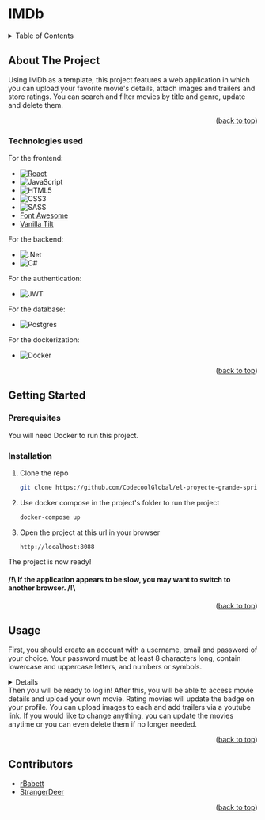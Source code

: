 # IMDb

<a name="readme-top"></a>

<details>
  <summary>Table of Contents</summary>
  <ol>
    <li>
      <a href="#about-the-project">About The Project</a>
      <ul>
        <li><a href="#technologies-used">Technologies used</a></li>
      </ul>
    </li>
    <li>
      <a href="#getting-started">Getting Started</a>
      <ul>
        <li><a href="#prerequisites">Prerequisites</a></li>
        <li><a href="#installation">Installation</a></li>
      </ul>
    </li>
    <li><a href="#usage">Usage</a></li>
    <li><a href="#contributors">Contributors</a></li>
  </ol>
</details>



<!-- ABOUT THE PROJECT -->
## About The Project

Using IMDb as a template, this project features a web application in which you can upload your favorite movie's details, attach images and trailers and store ratings. You can search and filter movies by title and genre, update and delete them.

<p align="right">(<a href="#readme-top">back to top</a>)</p>

### Technologies used

For the frontend:
* [![React][React.js]][React-url]
* ![JavaScript](https://img.shields.io/badge/javascript-%23323330.svg?style=for-the-badge&logo=javascript&logoColor=%23F7DF1E)
* ![HTML5](https://img.shields.io/badge/html5-%23E34F26.svg?style=for-the-badge&logo=html5&logoColor=white)
* ![CSS3](https://img.shields.io/badge/css3-%231572B6.svg?style=for-the-badge&logo=css3&logoColor=white)
* ![SASS](https://img.shields.io/badge/SASS-hotpink.svg?style=for-the-badge&logo=SASS&logoColor=white)
* [Font Awesome](https://fontawesome.com)
* [Vanilla Tilt](https://micku7zu.github.io/vanilla-tilt.js/)

For the backend:
* ![.Net](https://img.shields.io/badge/.NET-5C2D91?style=for-the-badge&logo=.net&logoColor=white)
* ![C#](https://img.shields.io/badge/c%23-%23239120.svg?style=for-the-badge&logo=c-sharp&logoColor=white)

For the authentication:
* ![JWT](https://img.shields.io/badge/JWT-black?style=for-the-badge&logo=JSON%20web%20tokens)

For the database: 
* ![Postgres](https://img.shields.io/badge/postgres-%23316192.svg?style=for-the-badge&logo=postgresql&logoColor=white)

For the dockerization:
* ![Docker](https://img.shields.io/badge/docker-%230db7ed.svg?style=for-the-badge&logo=docker&logoColor=white)

<p align="right">(<a href="#readme-top">back to top</a>)</p>


## Getting Started

### Prerequisites

You will need Docker to run this project. 

### Installation
1. Clone the repo
   ```sh
   git clone https://github.com/CodecoolGlobal/el-proyecte-grande-sprint-1-csharp-StrangerDeer.git
   ```
2. Use docker compose in the project's folder to run the project
   ```sh
   docker-compose up
   ```
3. Open the project at this url in your browser
   ```
   http://localhost:8088
   ```

The project is now ready!

#### /!\ If the application appears to be slow, you may want to switch to another browser. /!\ 

<p align="right">(<a href="#readme-top">back to top</a>)</p>



## Usage

First, you should create an account with a username, email and password of your choice. Your password must be at least 8 characters long, contain lowercase and uppercase letters, and numbers or symbols.
<details>
   <img src="https://github.com/CodecoolGlobal/el-proyecte-grande-sprint-1-csharp-StrangerDeer/assets/113454591/e87da6f6-3c87-4632-97c1-d1e75b97e73e" />
</details>
Then you will be ready to log in!
After this, you will be able to access movie details and upload your own movie. Rating movies will update the badge on your profile.
You can upload images to each and add trailers via a youtube link. If you would like to change anything, you can update the movies anytime or you can even delete them if no longer needed.

<p align="right">(<a href="#readme-top">back to top</a>)</p>


<!-- CONTRIBUTING -->
## Contributors
- [rBabett](https://github.com/rBabett)
- [StrangerDeer](https://github.com/StrangerDeer)

<p align="right">(<a href="#readme-top">back to top</a>)</p>


<!-- MARKDOWN LINKS & IMAGES -->
<!-- https://www.markdownguide.org/basic-syntax/#reference-style-links -->
[contributors-shield]: https://img.shields.io/github/contributors/othneildrew/Best-README-Template.svg?style=for-the-badge
[contributors-url]: https://github.com/othneildrew/Best-README-Template/graphs/contributors
[forks-shield]: https://img.shields.io/github/forks/othneildrew/Best-README-Template.svg?style=for-the-badge
[forks-url]: https://github.com/othneildrew/Best-README-Template/network/members
[stars-shield]: https://img.shields.io/github/stars/othneildrew/Best-README-Template.svg?style=for-the-badge
[stars-url]: https://github.com/othneildrew/Best-README-Template/stargazers
[issues-shield]: https://img.shields.io/github/issues/othneildrew/Best-README-Template.svg?style=for-the-badge
[issues-url]: https://github.com/othneildrew/Best-README-Template/issues
[license-shield]: https://img.shields.io/github/license/othneildrew/Best-README-Template.svg?style=for-the-badge
[license-url]: https://github.com/othneildrew/Best-README-Template/blob/master/LICENSE.txt
[linkedin-shield]: https://img.shields.io/badge/-LinkedIn-black.svg?style=for-the-badge&logo=linkedin&colorB=555
[linkedin-url]: https://linkedin.com/in/othneildrew
[product-screenshot]: images/screenshot.png
[Next.js]: https://img.shields.io/badge/next.js-000000?style=for-the-badge&logo=nextdotjs&logoColor=white
[Next-url]: https://nextjs.org/
[React.js]: https://img.shields.io/badge/React-20232A?style=for-the-badge&logo=react&logoColor=61DAFB
[React-url]: https://reactjs.org/
[Vue.js]: https://img.shields.io/badge/Vue.js-35495E?style=for-the-badge&logo=vuedotjs&logoColor=4FC08D
[Vue-url]: https://vuejs.org/
[Angular.io]: https://img.shields.io/badge/Angular-DD0031?style=for-the-badge&logo=angular&logoColor=white
[Angular-url]: https://angular.io/
[Svelte.dev]: https://img.shields.io/badge/Svelte-4A4A55?style=for-the-badge&logo=svelte&logoColor=FF3E00
[Svelte-url]: https://svelte.dev/
[Laravel.com]: https://img.shields.io/badge/Laravel-FF2D20?style=for-the-badge&logo=laravel&logoColor=white
[Laravel-url]: https://laravel.com
[Bootstrap.com]: https://img.shields.io/badge/Bootstrap-563D7C?style=for-the-badge&logo=bootstrap&logoColor=white
[Bootstrap-url]: https://getbootstrap.com
[JQuery.com]: https://img.shields.io/badge/jQuery-0769AD?style=for-the-badge&logo=jquery&logoColor=white
[JQuery-url]: https://jquery.com 
